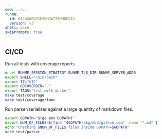```yaml
---
cwd: ../..
runme:
  id: 01JAGWRDZSF2NHJA774WHDDD1V
  version: v3
shell: bash
skipPrompts: true
---
```


## CI/CD

Run all tests with coverage reports.

```sh {"id":"01J5XTG2WKVR4WG7B2FNPF6VZT","name":"ci-test","promptEnv":"no"}
unset RUNME_SESSION_STRATEGY RUNME_TLS_DIR RUNME_SERVER_ADDR
export SHELL="/bin/bash"
export TZ="UTC"
export GOCOVERDIR="."
export TAGS="test_with_docker"
make test/coverage
make test/coverage/func
```

Run parser/serializer against a large quantity of markdown files.

```sh {"id":"01J5XXFEGPJ5ZJZERQ5YGBBRN8","name":"ci-test-parser","promptEnv":"no"}
export GOPATH="$(go env GOPATH)"
export NUM_OF_FILES=$(find "$GOPATH/pkg/mod/github.com" -name "*.md" | grep -v "\/\." | grep -v glamour | xargs dirname | uniq | wc -l | tr -d "    ")
echo "Checking $NUM_OF_FILES files inside GOPATH=$GOPATH"
make test/parser
```
